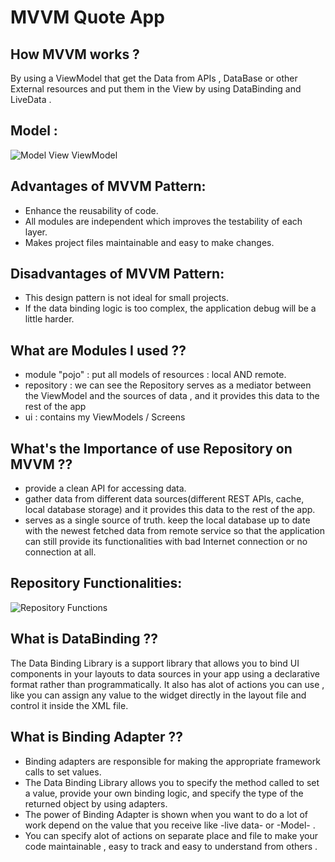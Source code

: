 # MVVM Quote App

## How MVVM works ?
By using a ViewModel that get the Data from APIs , DataBase or other External resources and put them in the View by using DataBinding and LiveData .

## Model :
![Model View ViewModel ](https://i0.wp.com/resocoder.com/wp-content/uploads/2018/08/mvvm-architecture-complete-overview.png?w=492&ssl=1)


## Advantages of MVVM Pattern:
   - Enhance the reusability of code.
   - All modules are independent which improves the testability of each layer.
   - Makes project files maintainable and easy to make changes.

## Disadvantages of MVVM Pattern:
   - This design pattern is not ideal for small projects.
   - If the data binding logic is too complex, the application debug will be a little harder.


## What are Modules I used ??
   - module "pojo" : put all models of resources : local AND remote. 
   - repository : we can see the Repository serves as a mediator between the ViewModel and the sources of data , and it provides this data to the rest of the app
   - ui : contains my ViewModels / Screens
  
  
## What's the Importance of use Repository on MVVM ??
   - provide a clean API for accessing data.
   - gather data from different data sources(different REST APIs, cache, local database storage) and it provides this data to the rest of the app.
   -  serves as a single source of truth.
    keep the local database up to date with the newest fetched data from remote service so that the application can still provide its functionalities with bad Internet connection or no connection at all.
    
    
## Repository Functionalities:
![Repository Functions](https://digitalkraft-consulting.de/wp-content/uploads/2022/01/1-5.png)


## What is DataBinding ??
The Data Binding Library is a support library that allows you to bind UI components in your layouts to data sources in your app using a declarative format rather than programmatically.
It also has alot of actions you can use , like you can assign any value to the widget directly in the layout file and control it inside the XML file.


## What is Binding Adapter ??
   - Binding adapters are responsible for making the appropriate framework calls to set values.
   - The Data Binding Library allows you to specify the method called to set a value, provide your own binding logic, and specify the type of the returned object by    using adapters.
   - The power of Binding Adapter is shown when you want to do a lot of work depend on the value that you receive like -live data- or -Model- .
   - You can specify alot of actions on separate place and file to make your code maintainable , easy to track and easy to understand from others . 
   
